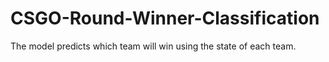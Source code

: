 # CSGO-Round-Winner-Classification
The model predicts which team will win using the state of each team.
